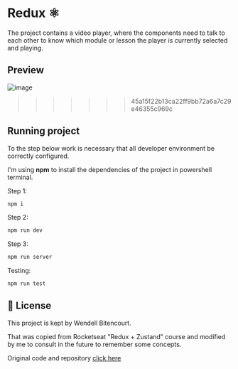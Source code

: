 # Redux ⚛️

The project contains a video player, where the components need to talk to each other to know which module or lesson the player is currently selected and playing.

## Preview

![image](https://github.com/WBitencourt/Playground/assets/51727640/0f530373-2b63-43c5-bc81-7b8e9a7a7db4)

>>>>>>> 45a15f22b13ca22ff9bb72a6a7c29e46355c969c
## Running project

To the step below work is necessary that all developer environment be correctly configured.

I'm using **npm** to install the dependencies of the project in powershell terminal.

Step 1:

```cl
npm i
```

Step 2:

```cl
npm run dev
```

Step 3:

```cl
npm run server
```

Testing:

```cl
npm run test
```

## 📄 License

This project is kept by Wendell Bitencourt.

That was copied from Rocketseat "Redux + Zustand" course and modified by me to consult in the future to remember some concepts.

Original code and repository <a target="_blank" href="https://github.com/rocketseat-education/ignite-redux-zustand">click here</a>

<br />
